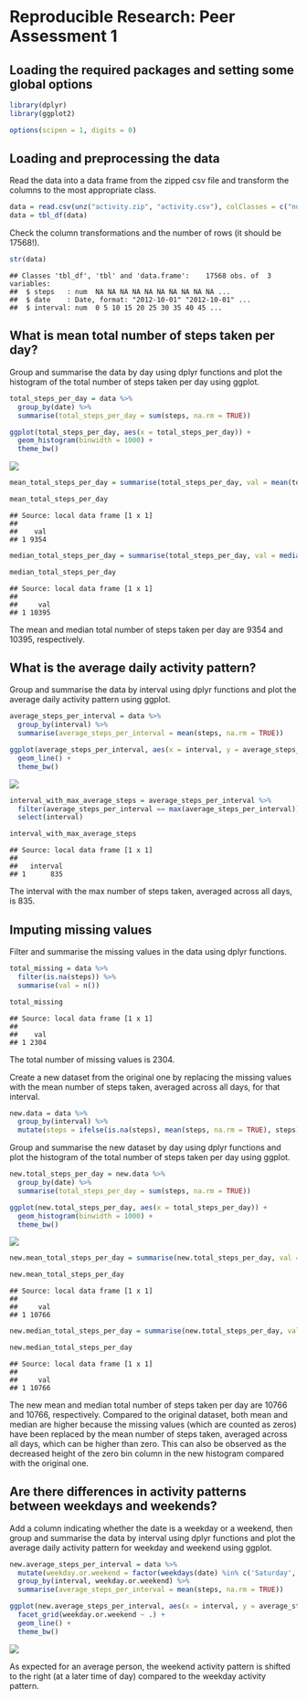 # Reproducible Research: Peer Assessment 1

## Loading the required packages and setting some global options


```r
library(dplyr)
library(ggplot2)

options(scipen = 1, digits = 0)
```

## Loading and preprocessing the data

Read the data into a data frame from the zipped csv file and transform the columns to the most appropriate class.


```r
data = read.csv(unz("activity.zip", "activity.csv"), colClasses = c("numeric", "Date", "numeric"))
data = tbl_df(data)
```

Check the column transformations and the number of rows (it should be 17568!).


```r
str(data)
```

```
## Classes 'tbl_df', 'tbl' and 'data.frame':	17568 obs. of  3 variables:
##  $ steps   : num  NA NA NA NA NA NA NA NA NA NA ...
##  $ date    : Date, format: "2012-10-01" "2012-10-01" ...
##  $ interval: num  0 5 10 15 20 25 30 35 40 45 ...
```


## What is mean total number of steps taken per day?

Group and summarise the data by day using dplyr functions and plot the histogram of the total number of steps taken per day using ggplot.


```r
total_steps_per_day = data %>%
  group_by(date) %>%
  summarise(total_steps_per_day = sum(steps, na.rm = TRUE))

ggplot(total_steps_per_day, aes(x = total_steps_per_day)) +
  geom_histogram(binwidth = 1000) +
  theme_bw()
```

![](PA1_template_files/figure-html/unnamed-chunk-4-1.png) 

```r
mean_total_steps_per_day = summarise(total_steps_per_day, val = mean(total_steps_per_day))

mean_total_steps_per_day
```

```
## Source: local data frame [1 x 1]
## 
##    val
## 1 9354
```

```r
median_total_steps_per_day = summarise(total_steps_per_day, val = median(total_steps_per_day))

median_total_steps_per_day
```

```
## Source: local data frame [1 x 1]
## 
##     val
## 1 10395
```

The mean and median total number of steps taken per day are 9354 and 10395, respectively.

## What is the average daily activity pattern?

Group and summarise the data by interval using dplyr functions and plot the average daily activity pattern using ggplot.


```r
average_steps_per_interval = data %>%
  group_by(interval) %>%
  summarise(average_steps_per_interval = mean(steps, na.rm = TRUE))

ggplot(average_steps_per_interval, aes(x = interval, y = average_steps_per_interval)) +
  geom_line() +
  theme_bw()
```

![](PA1_template_files/figure-html/unnamed-chunk-5-1.png) 

```r
interval_with_max_average_steps = average_steps_per_interval %>%
  filter(average_steps_per_interval == max(average_steps_per_interval)) %>%
  select(interval)

interval_with_max_average_steps
```

```
## Source: local data frame [1 x 1]
## 
##   interval
## 1      835
```

The interval with the max number of steps taken, averaged across all days, is 835.

## Imputing missing values

Filter and summarise the missing values in the data using dplyr functions.


```r
total_missing = data %>%
  filter(is.na(steps)) %>%
  summarise(val = n())

total_missing
```

```
## Source: local data frame [1 x 1]
## 
##    val
## 1 2304
```

The total number of missing values is 2304.

Create a new dataset from the original one by replacing the missing values with the mean number of steps taken, averaged across all days, for that interval.


```r
new.data = data %>%
  group_by(interval) %>%
  mutate(steps = ifelse(is.na(steps), mean(steps, na.rm = TRUE), steps))
```

Group and summarise the new dataset by day using dplyr functions and plot the histogram of the total number of steps taken per day using ggplot.


```r
new.total_steps_per_day = new.data %>%
  group_by(date) %>%
  summarise(total_steps_per_day = sum(steps, na.rm = TRUE))

ggplot(new.total_steps_per_day, aes(x = total_steps_per_day)) +
  geom_histogram(binwidth = 1000) +
  theme_bw()
```

![](PA1_template_files/figure-html/unnamed-chunk-8-1.png) 

```r
new.mean_total_steps_per_day = summarise(new.total_steps_per_day, val = mean(total_steps_per_day))

new.mean_total_steps_per_day
```

```
## Source: local data frame [1 x 1]
## 
##     val
## 1 10766
```

```r
new.median_total_steps_per_day = summarise(new.total_steps_per_day, val = median(total_steps_per_day))

new.median_total_steps_per_day
```

```
## Source: local data frame [1 x 1]
## 
##     val
## 1 10766
```

The new mean and median total number of steps taken per day are 10766 and 10766, respectively. Compared to the original dataset, both mean and median are higher because the missing values (which are counted as zeros) have been replaced by the mean number of steps taken, averaged across all days, which can be higher than zero. This can also be observed as the decreased height of the zero bin column in the new histogram compared with the original one.

## Are there differences in activity patterns between weekdays and weekends?

Add a column indicating whether the date is a weekday or a weekend, then group and summarise the data by interval using dplyr functions and plot the average daily activity pattern for weekday and weekend using ggplot.


```r
new.average_steps_per_interval = data %>%
  mutate(weekday.or.weekend = factor(weekdays(date) %in% c('Saturday', 'Sunday') + 0L, levels=c(0,1), labels=c('weekday','weekend'))) %>%
  group_by(interval, weekday.or.weekend) %>%
  summarise(average_steps_per_interval = mean(steps, na.rm = TRUE))

ggplot(new.average_steps_per_interval, aes(x = interval, y = average_steps_per_interval)) +
  facet_grid(weekday.or.weekend ~ .) +
  geom_line() +
  theme_bw()
```

![](PA1_template_files/figure-html/unnamed-chunk-9-1.png) 

As expected for an average person, the weekend activity pattern is shifted to the right (at a later time of day) compared to the weekday activity pattern.
